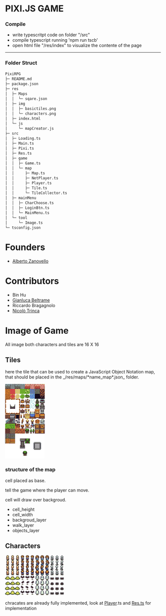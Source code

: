 # PIXI.JS GAME
### Compile
* write typescritpt code on folder "/src"
* compile typescript running 'npm run tscb'
* open html file "/res/index" to visualize the contente of the page
----
### Folder Struct
```
PixiRPG
├─ README.md
├─ package.json
├─ res
│  ├─ Maps
│  │  └─ sqare.json
│  ├─ img
│  │  ├─ basictiles.png
│  │  └─ characters.png
│  ├─ index.html
│  └─ js
│     └─ mapCreator.js
├─ src
│  ├─ Loading.ts
│  ├─ Main.ts
│  ├─ Pixi.ts
│  ├─ Res.ts
│  ├─ game
│  │  ├─ Game.ts
│  │  └─ map
│  │     ├─ Map.ts
│  │     ├─ NetPlayer.ts
│  │     ├─ Player.ts
│  │     ├─ Tile.ts
│  │     └─ TileCollector.ts
│  ├─ mainMenu
│  │  ├─ CharChoose.ts
│  │  ├─ LoginBtn.ts
│  │  └─ MainMenu.ts
│  └─ tool
│     └─ Image.ts
└─ tsconfig.json

```


# Founders
* [Alberto Zanovello](https://github.com/ZanovelloAlberto/)

# Contributors
* Bin Hu
* [Gianluca Beltrame](https://github.com/GianlucaBeltrame)
* Riccardo Bragagnolo
* [Nicolò Trinca](https://github.com/nikxtr)


# Image of Game

All image both characters and tiles are 16 X 16 

## Tiles

<p>here the tile that can be used to create a JavaScript Object Notation map, 
that should be placed in the _/res/maps/*name_map*.json_ folder.</p>

<img src="res/img/basictiles.png"></img>

### structure of the map

<p>cell placed as base.</p>
<p>tell the game where the player can move.</p>
<p>cell will draw over backgroud.</p>

* cell_height
* cell_width 
* backgroud_layer   
* walk_layer        
* objects_layer     





## Characters
<img src="res/img/characters.png"></img>
<p></p>

chracates are already fully implemented, look at [Player](src/Res.ts).ts and [Res.ts](src/game/map/Player.ts) for implementation

